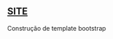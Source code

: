 [SITE](https://projetos-juliagranado.github.io/Curriculo-Virtual/)
--------------------------------
Construção de template bootstrap
